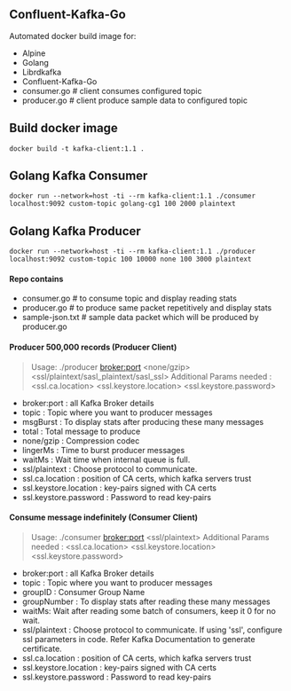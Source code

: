 ## Confluent-Kafka-Go

Automated docker build image for:

+ Alpine
+ Golang
+ Librdkafka
+ Confluent-Kafka-Go
+ consumer.go   # client consumes configured topic
+ producer.go   # client produce sample data to configured topic

## Build docker image
```
docker build -t kafka-client:1.1 .
```

## Golang Kafka Consumer
```
docker run --network=host -ti --rm kafka-client:1.1 ./consumer localhost:9092 custom-topic golang-cg1 100 2000 plaintext
```

## Golang Kafka Producer
```
docker run --network=host -ti --rm kafka-client:1.1 ./producer localhost:9092 custom-topic 100 10000 none 100 3000 plaintext
```

#### Repo contains
- consumer.go     # to consume topic and display reading stats
- producer.go   # to produce same packet repetitively and display stats
- sample-json.txt   # sample data packet which will be produced by producer.go



#### Producer 500,000 records (Producer Client)

> Usage: ./producer <broker:port> <topic> <msgBurst> <total> <none/gzip> <lingerMs> <waitMs> <ssl/plaintext/sasl_plaintext/sasl_ssl>
 Additional Params needed : <ssl.ca.location> <ssl.keystore.location> <ssl.keystore.password>

- broker:port : all Kafka Broker details
- topic : Topic where you want to producer messages
- msgBurst : To display stats after producing these many messages
- total : Total message to produce
- none/gzip : Compression codec
- lingerMs : Time to burst producer messages
- waitMs : Wait time when internal queue is full.
- ssl/plaintext : Choose protocol to communicate.
- ssl.ca.location : position of CA certs, which kafka servers trust
- ssl.keystore.location : key-pairs signed with CA certs
- ssl.keystore.password : Password to read key-pairs


#### Consume message indefinitely (Consumer Client)

> Usage: ./consumer <broker:port> <topic> <groupID> <groupNumber> <waitMs> <ssl/plaintext>
 Additional Params needed : <ssl.ca.location> <ssl.keystore.location> <ssl.keystore.password>

- broker:port : all Kafka Broker details
- topic : Topic where you want to producer messages
- groupID : Consumer Group Name
- groupNumber : To display stats after reading these many messages
- waitMs: Wait after reading some batch of consumers, keep it 0 for no wait.
- ssl/plaintext : Choose protocol to communicate. If using 'ssl', configure ssl parameters in code. Refer Kafka Documentation to generate certificate.
- ssl.ca.location : position of CA certs, which kafka servers trust
- ssl.keystore.location : key-pairs signed with CA certs
- ssl.keystore.password : Password to read key-pairs
